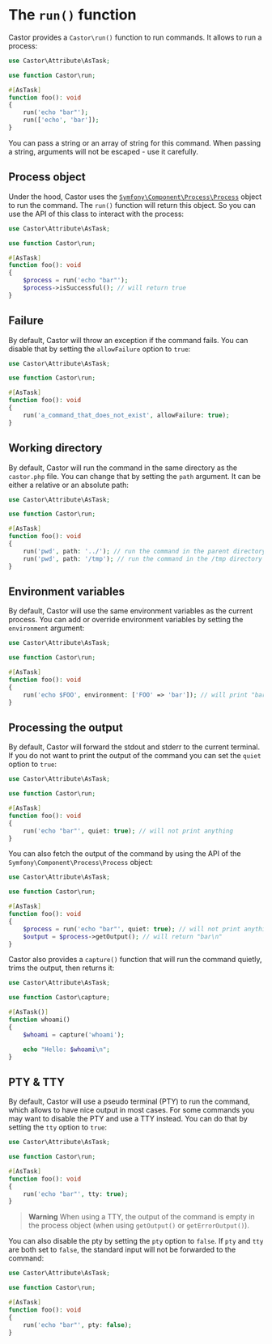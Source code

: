 # The `run()` function

Castor provides a `Castor\run()` function to run commands. It allows to run a
process:

```php
use Castor\Attribute\AsTask;

use function Castor\run;

#[AsTask]
function foo(): void
{
    run('echo "bar"');
    run(['echo', 'bar']);
}
```

You can pass a string or an array of string for this command. When passing a
string, arguments will not be escaped - use it carefully.

## Process object

Under the hood, Castor uses the
[`Symfony\Component\Process\Process`](https://github.com/symfony/symfony/blob/6.3/src/Symfony/Component/Process/Process.php)
object to run the command. The `run()` function will return this object. So
you can use the API of this class to interact with the process:

```php
use Castor\Attribute\AsTask;

use function Castor\run;

#[AsTask]
function foo(): void
{
    $process = run('echo "bar"');
    $process->isSuccessful(); // will return true
}
```

## Failure

By default, Castor will throw an exception if the command fails. You can disable
that by setting the `allowFailure` option to `true`:

```php
use Castor\Attribute\AsTask;

use function Castor\run;

#[AsTask]
function foo(): void
{
    run('a_command_that_does_not_exist', allowFailure: true);
}
```

## Working directory

By default, Castor will run the command in the same directory as
the `castor.php` file. You can change that by setting the `path` argument. It
can be either a relative or an absolute path:

```php
use Castor\Attribute\AsTask;

use function Castor\run;

#[AsTask]
function foo(): void
{
    run('pwd', path: '../'); // run the command in the parent directory of the castor.php file
    run('pwd', path: '/tmp'); // run the command in the /tmp directory
}
```

## Environment variables

By default, Castor will use the same environment variables as the current
process. You can add or override environment variables by setting
the `environment` argument:

```php
use Castor\Attribute\AsTask;

use function Castor\run;

#[AsTask]
function foo(): void
{
    run('echo $FOO', environment: ['FOO' => 'bar']); // will print "bar"
}
```

## Processing the output

By default, Castor will forward the stdout and stderr to the current terminal.
If you do not want to print the output of the command you can set the `quiet`
option to `true`:

```php
use Castor\Attribute\AsTask;

use function Castor\run;

#[AsTask]
function foo(): void
{
    run('echo "bar"', quiet: true); // will not print anything
}
```

You can also fetch the output of the command by using the API of
the `Symfony\Component\Process\Process` object:

```php
use Castor\Attribute\AsTask;

use function Castor\run;

#[AsTask]
function foo(): void
{
    $process = run('echo "bar"', quiet: true); // will not print anything
    $output = $process->getOutput(); // will return "bar\n"
}
```

Castor also provides a `capture()` function that will run the command quietly,
trims the output, then returns it:

```php
use Castor\Attribute\AsTask;

use function Castor\capture;

#[AsTask()]
function whoami()
{
    $whoami = capture('whoami');

    echo "Hello: $whoami\n";
}
```

## PTY & TTY

By default, Castor will use a pseudo terminal (PTY) to run the command,
which allows to have nice output in most cases.
For some commands you may want to disable the PTY and use a TTY instead. You can
do that by setting the `tty` option to `true`:

```php
use Castor\Attribute\AsTask;

use function Castor\run;

#[AsTask]
function foo(): void
{
    run('echo "bar"', tty: true);
}
```

> **Warning**
> When using a TTY, the output of the command is empty in the process object
> (when using `getOutput()` or `getErrorOutput()`).

You can also disable the pty by setting the `pty` option to `false`. If `pty`
and `tty` are both set to `false`, the standard input will not be forwarded to
the command:

```php
use Castor\Attribute\AsTask;

use function Castor\run;

#[AsTask]
function foo(): void
{
    run('echo "bar"', pty: false);
}
```
